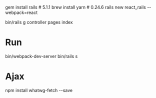 gem install rails # 5.1.1
brew install yarn # 0.24.6
rails new react_rails --webpack=react

bin/rails g controller pages index

# Run
bin/webpack-dev-server
bin/rails s

# Ajax
npm install whatwg-fetch --save
